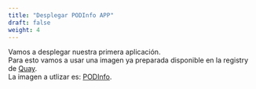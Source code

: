 ```yaml
---
title: "Desplegar PODInfo APP"
draft: false
weight: 4
---
```


<p1> Vamos a desplegar nuestra primera aplicación.  
Para esto vamos a usar una imagen ya preparada disponible en la registry de [Quay](quay.io).  
La imagen a utlizar es: [PODInfo](quay.io/maurio/podinfo:latest).  
</p1>
